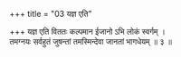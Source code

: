 +++
title = "03 यज्ञ एति"

+++
यज्ञ एति विततः कल्पमान ईजानो ऽभि लोकं स्वर्गम् ।  
तमग्नयः सर्वहुतं जुषन्तां तमस्मिन्देवा जानतां भागधेयम् ॥ ३ ॥
